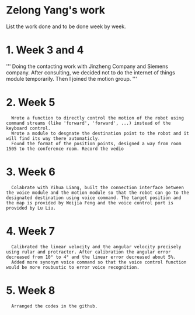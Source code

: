 # Zelong Yang's work
List the work done and to be done week by week.
   # 1. Week 3 and 4</br>
   '''
     Doing the contacting work with Jinzheng Company and Siemens company. After consulting, we decided not to do the internet of things module temporarily. Then I joined the motion group.
   '''
   # 2. Week 5</br>
   ```
     Wrote a function to directly control the motion of the robot using command streams (like 'forward', 'forward', ...) instead of the keyboard control.
     Wrote a module to desgnate the destination point to the robot and it will find its way there automaticly.
     Found the format of the position points, designed a way from room 1505 to the conference room. Record the vedio
   ```
   # 3. Week 6</br>
   ```
     Colabrate with Yihua Liang, built the connection interface between the voice module and the motion module so that the robot can go to the designated destination using voice command. The target position and the map is provided by Weijia Feng and the voice control port is provided by Lu Liu. 
   ```
   # 4. Week 7</br>
   ```
     Calibrated the linear velocity and the angular velocity precisely using rular and protractor. After calibration the angular error decreased from 10° to 4° and the linear error decreased about 5%.
     Added more synonym voice command so that the voice control function would be more roubustic to error voice recognition.
   ```
   # 5. Week 8</br>
   ```
     Arranged the codes in the github.
   ```
